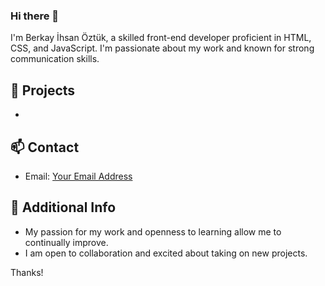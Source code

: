 ### Hi there 👋

I'm Berkay İhsan Öztük, a skilled front-end developer proficient in HTML, CSS, and JavaScript. I'm passionate about my work and known for strong communication skills.

## 🚀 Projects

-

## 📫 Contact

- Email: [Your Email Address](mailto:berkayihsanjob@gmail.com)

## 🌱 Additional Info

- My passion for my work and openness to learning allow me to continually improve.
- I am open to collaboration and excited about taking on new projects.

Thanks!

